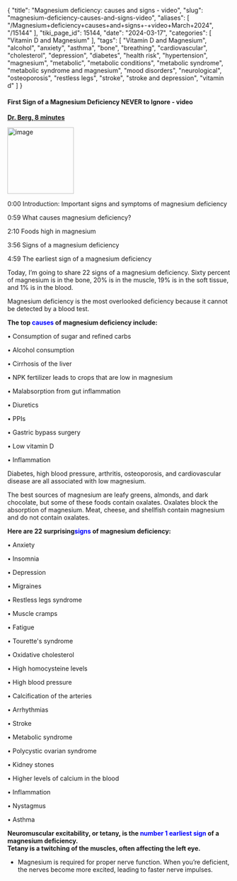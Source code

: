 {
    "title": "Magnesium deficiency: causes and signs - video",
    "slug": "magnesium-deficiency-causes-and-signs-video",
    "aliases": [
        "/Magnesium+deficiency+causes+and+signs+-+video+March+2024",
        "/15144"
    ],
    "tiki_page_id": 15144,
    "date": "2024-03-17",
    "categories": [
        "Vitamin D and Magnesium"
    ],
    "tags": [
        "Vitamin D and Magnesium",
        "alcohol",
        "anxiety",
        "asthma",
        "bone",
        "breathing",
        "cardiovascular",
        "cholesterol",
        "depression",
        "diabetes",
        "health risk",
        "hypertension",
        "magnesium",
        "metabolic",
        "metabolic conditions",
        "metabolic syndrome",
        "metabolic syndrome and magnesium",
        "mood disorders",
        "neurological",
        "osteoporosis",
        "restless legs",
        "stroke",
        "stroke and depression",
        "vitamin d"
    ]
}


#### First Sign of a Magnesium Deficiency NEVER to Ignore - video

 **[Dr. Berg, 8 minutes](https://www.youtube.com/watch?v=EN9e99iRTCQ&ab_channel=Dr.EricBergDC)** 

<img src="https://d1bk1kqxc0sym.cloudfront.net/attachments/png/dr-berg.png" alt="image" width="150">

0:00 Introduction: Important signs and symptoms of magnesium deficiency  

0:59 What causes magnesium deficiency?

2:10 Foods high in magnesium

3:56 Signs of a magnesium deficiency

4:59 The earliest sign of a magnesium deficiency 

Today, I’m going to share 22 signs of a magnesium deficiency. Sixty percent of magnesium is in the bone, 20% is in the muscle, 19% is in the soft tissue, and 1% is in the blood.

Magnesium deficiency is the most overlooked deficiency because it cannot be detected by a blood test. 

 **The top <span style="color:#00F;">causes</span> of magnesium deficiency include:** 

• Consumption of sugar and refined carbs

• Alcohol consumption 

• Cirrhosis of the liver

• NPK fertilizer leads to crops that are low in magnesium

• Malabsorption from gut inflammation 

• Diuretics 

• PPIs 

• Gastric bypass surgery

• Low vitamin D 

• Inflammation

Diabetes, high blood pressure, arthritis, osteoporosis, and cardiovascular disease are all associated with low magnesium. 

The best sources of magnesium are leafy greens, almonds, and dark chocolate, but some of these foods contain oxalates. Oxalates block the absorption of magnesium. Meat, cheese, and shellfish contain magnesium and do not contain oxalates. 

 **Here are 22 surprising<span style="color:#00F;">signs</span> of magnesium deficiency:** 

• Anxiety

• Insomnia

• Depression

• Migraines

• Restless legs syndrome

• Muscle cramps 

• Fatigue 

• Tourette's syndrome

• Oxidative cholesterol

• High homocysteine levels 

• High blood pressure

• Calcification of the arteries 

• Arrhythmias 

• Stroke

• Metabolic syndrome

• Polycystic ovarian syndrome 

• Kidney stones

• Higher levels of calcium in the blood

• Inflammation

• Nystagmus 

• Asthma 

 **Neuromuscular excitability, or tetany, is the <span style="color:#00F;">number 1 earliest sign</span> of a magnesium deficiency.   
Tetany is a twitching of the muscles, often affecting the left eye.** 

* Magnesium is required for proper nerve function. When you’re deficient, the nerves become more excited, leading to faster nerve impulses.